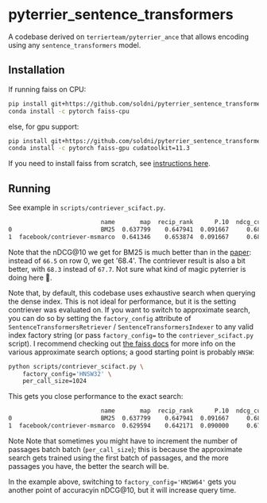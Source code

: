 # pyterrier_sentence_transformers
A codebase derived on `terrierteam/pyterrier_ance` that allows encoding using any `sentence_transformers` model.

## Installation

If running faiss on CPU:

```bash
pip install git+https://github.com/soldni/pyterrier_sentence_transformers.git
conda install -c pytorch faiss-cpu
```

else, for gpu support:

```bash
pip install git+https://github.com/soldni/pyterrier_sentence_transformers.git
conda install -c pytorch faiss-gpu cudatoolkit=11.3
```

If you need to install faiss from scratch, see [instructions here][1].


## Running

See example in `scripts/contriever_scifact.py`.

```bash
                          name       map  recip_rank      P.10  ndcg_cut.10
0                         BM25  0.637799    0.647941  0.091667     0.683904
1  facebook/contriever-msmarco  0.641346    0.653874  0.091667     0.682851
```

Note that the nDCG@10 we get for BM25 is much better than in the [paper][2]: instead of `66.5` on row 0, we get '68.4'. The contriever result is also a bit better, with `68.3` instead of `67.7`. Not sure what kind of magic pyterrier is doing here 🤷.

Note that, by default, this codebase uses exhaustive search when querying the dense index. This is not ideal for performance, but it is the setting contriever was evaluated on. If you want to switch to approximate search, you can do so by setting the `factory_config` attribute of `SentenceTransformersRetriever` / `SentenceTransformersIndexer` to any valid index factory string (or pass `factory_config=` to the `contriever_scifact.py` script). I recommend checking out [the faiss docs][3] for more info on the various approximate search options; a good starting point is probably `HNSW`:

```bash
python scripts/contriever_scifact.py \
    factory_config='HNSW32' \
    per_call_size=1024
```

This gets you close performance to the exact search:

```bash
                          name       map  recip_rank      P.10  ndcg_cut.10
0                         BM25  0.637799    0.647941  0.091667     0.683904
1  facebook/contriever-msmarco  0.629594    0.642171  0.090000     0.670841
```

Note Note that sometimes you might have to increment the number of passages batch batch (`per_call_size`); this is because the approximate search gets trained using the first batch of passages, and the more passages you have, the better the search will be.

In the example above, switching to `factory_config='HNSW64'` gets you another point of accuracyin nDCG@10, but it will increase query time.

[1]: https://github.com/facebookresearch/faiss/blob/main/INSTALL.md
[2]: https://arxiv.org/pdf/2112.09118.pdf
[3]: https://github.com/facebookresearch/faiss/wiki/The-index-factory
